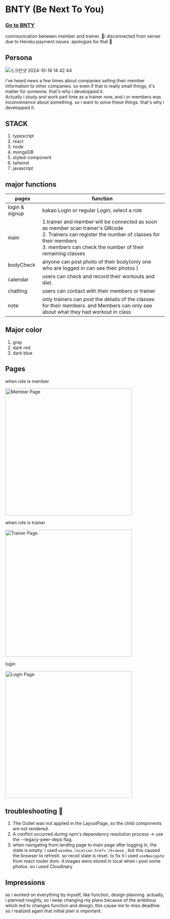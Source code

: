 # BNTY (Be Next To You) 

 
 ### [Go to BNTY](https://bnty.netlify.app)

 communication between member and trainer.
 🚨i disconnected from server due to Heroku payment issues. apologize for that 🚨


## Persona
![스크린샷 2024-10-18 14 42 44](https://github.com/user-attachments/assets/5b5a981d-00c5-4290-928f-92ae454d2bdc)


i've heard news a few times about companies selling their member information to other companies. so even if that is really small things, it's matter for someone. that's why i developped it.<br>
Actually i study and work part time as a trainer now, and i or members was inconvenience about something. so i want to solve these things. that's why i developped it.<br> 

<!-- ## Feature Summary
1. member can check how many classes are left. 
2. what exercise did I do today
3. what are going to do next class
<br>etc... -->

## STACK
1. typescript
2. react
3. node
4. mongoDB
5. styled-component
6. tailwind
7. javascript

## major functions

| pages |  function  |
|----------------|-------------|
| login & signup  |  kakao Login or regular Login, select a role      |
| main     | 1.trainer and member will be connected as soon as member scan trainer's QRcode <br> 2. Trainers can register the number of classes for their members  <br> 3. members can check the number of their remaining classes     |
| bodyCheck     | anyone can post photo of their body(only one who are logged in can see their photos )  |
| calendar     |    users can check and record their workouts and diet.   |
| chatting | users can contact with their members or trainer |
| note | only trainers can post the details of the classes for their members. and Members can only see about what they had workout in class |


## Major color 
1. gray
2. dark red
3. dark blue


## Pages
<p align="center" justify-contents="center">
  <p>when role is member</p>
  <img src="https://github.com/user-attachments/assets/7ada0cb3-68df-42b2-a857-ee2464a884f2" alt="Member Page" width="400"/>
  <p>when role is trainer</p>
  <img src="https://github.com/user-attachments/assets/a19c650c-96d0-48df-a0cd-c41f6b172663" alt="Trainer Page" width="400"/>
  <p>login</p>
  <img src="https://github.com/user-attachments/assets/1f120099-ca50-43d1-bea2-9ae89ce6639f" alt="Login Page" width="400"/>

</p>



## troubleshooting  🔫
1. The Outlet was not applied in the LayoutPage, so the child components are not rendered.
2. A conflict occurred during npm's dependency resolution process -> use the --legacy-peer-deps flag.
3. when navigating from landing page to main page after logging in, the state is empty. i used `window.location.href='/browse` , but this caused the browser to refresh. so recoil state is reset. to fix it i used `useNavigate` from react router dom. 
4.images were stored in local when i post some photos. so i used Cloudinary



## Impressions
as i worked on everything by myself, like function, design planning. actually, i planned roughly, so i keep changing my plans because of the ambitous which led to changes function and design, this cause me to miss deadline. so i realized again that initial plan is important. 
